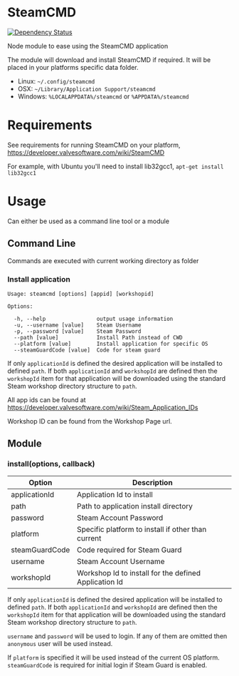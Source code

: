 # SteamCMD

[![Dependency Status](https://david-dm.org/dahlgren/node-steamcmd.png)](https://david-dm.org/dahlgren/node-steamcmd)

Node module to ease using the SteamCMD application

The module will download and install SteamCMD if required. It will be placed in your platforms specific data folder.

* Linux: `~/.config/steamcmd`
* OSX: `~/Library/Application Support/steamcmd`
* Windows: `%LOCALAPPDATA%/steamcmd` or `%APPDATA%/steamcmd`

# Requirements

See requirements for running SteamCMD on your platform, https://developer.valvesoftware.com/wiki/SteamCMD

For example, with Ubuntu you'll need to install lib32gcc1,
`apt-get install lib32gcc1`

# Usage

Can either be used as a command line tool or a module

## Command Line

Commands are executed with current working directory as folder

### Install application

```
Usage: steamcmd [options] [appid] [workshopid]

Options:

  -h, --help                output usage information
  -u, --username [value]    Steam Username
  -p, --password [value]    Steam Password
  --path [value]            Install Path instead of CWD
  --platform [value]        Install application for specific OS
  --steamGuardCode [value]  Code for steam guard
```

If only `applicationId` is defined the desired application will be installed to defined `path`.
If both `applicationId` and `workshopId` are defined then the `workshopId` item for that application will be downloaded using the standard Steam workshop directory structure to `path`.

All app ids can be found at  https://developer.valvesoftware.com/wiki/Steam_Application_IDs

Workshop ID can be found from the Workshop Page url.

## Module

### install(options, callback)

| Option | Description |
| --- | --- |
| applicationId | Application Id to install |
| path | Path to application install directory |
| password | Steam Account Password |
| platform | Specific platform to install if other than current |
| steamGuardCode | Code required for Steam Guard |
| username | Steam Account Username |
| workshopId | Workshop Id to install for the defined Application Id |

If only `applicationId` is defined the desired application will be installed to defined `path`.
If both `applicationId` and `workshopId` are defined then the `workshopId` item for that application will be downloaded using the standard Steam workshop directory structure to `path`.

`username` and `password` will be used to login.
If any of them are omitted then `anonymous` user will be used instead.

If `platform` is specified it will be used instead of the current OS platform. `steamGuardCode` is required for initial login if Steam Guard is enabled.
